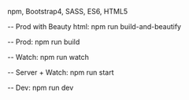 ﻿
npm, Bootstrap4, SASS, ES6, HTML5


-- Prod with Beauty html:
npm run build-and-beautify

-- Prod:
npm run build

-- Watch:
npm run watch

-- Server + Watch:
npm run start

-- Dev:
npm run dev